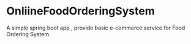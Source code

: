 # OnliineFoodOrderingSystem

A simple spring boot app , provide basic e-commerce service for Food Ordering System
